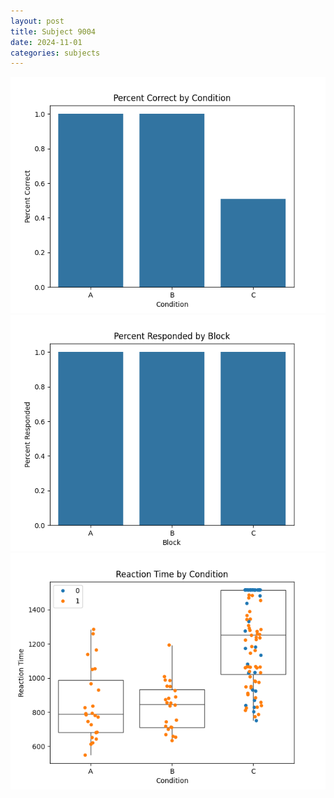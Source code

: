 ```yaml
---
layout: post
title: Subject 9004
date: 2024-11-01
categories: subjects
---
```


![](data/9004/run-4/9004_ATS_percent_correct.png)
![](data/9004/run-4/9004_ATS_percent_responded.png)
![](data/9004/run-4/9004_ATS_rt.png)
